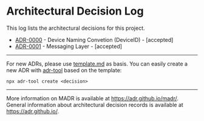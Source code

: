 # Architectural Decision Log

This log lists the architectural decisions for this project.

<!-- toc -->

* [ADR-0000](0000-device-naming-convention-(deviceid).md) - Device Naming Convetion (DeviceID) - [accepted]
* [ADR-0001](0001-messaging-layer.md) - Messaging Layer - [accepted]

<!-- tocstop -->

---

For new ADRs, please use [template.md](template.md) as basis. You can easily create a new ADR with [adr-tool](https://www.npmjs.com/package/adr-tool) based on the template:
```
npx adr-tool create <decision>
```

---

More information on MADR is available at <https://adr.github.io/madr/>.
General information about architectural decision records is available at <https://adr.github.io/>.
